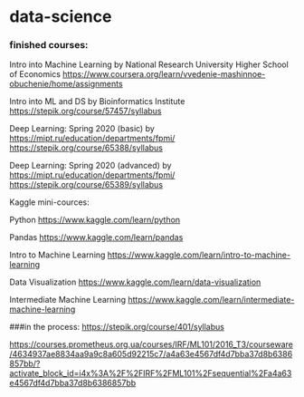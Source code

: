 # data-science

### finished courses:
Intro into Machine Learning by National Research University Higher School of Economics
https://www.coursera.org/learn/vvedenie-mashinnoe-obuchenie/home/assignments

Intro into ML and DS by Bioinformatics Institute
https://stepik.org/course/57457/syllabus

Deep Learning: Spring 2020 (basic) by https://mipt.ru/education/departments/fpmi/
https://stepik.org/course/65388/syllabus

Deep Learning: Spring 2020 (advanced) by https://mipt.ru/education/departments/fpmi/
https://stepik.org/course/65389/syllabus

Kaggle mini-cources:

Python https://www.kaggle.com/learn/python

Pandas https://www.kaggle.com/learn/pandas

Intro to Machine Learning https://www.kaggle.com/learn/intro-to-machine-learning

Data Visualization https://www.kaggle.com/learn/data-visualization

Intermediate Machine Learning https://www.kaggle.com/learn/intermediate-machine-learning


###in the process:
https://stepik.org/course/401/syllabus

https://courses.prometheus.org.ua/courses/IRF/ML101/2016_T3/courseware/4634937ae8834aa9a9c8a605d92215c7/a4a63e4567df4d7bba37d8b6386857bb/?activate_block_id=i4x%3A%2F%2FIRF%2FML101%2Fsequential%2Fa4a63e4567df4d7bba37d8b6386857bb
